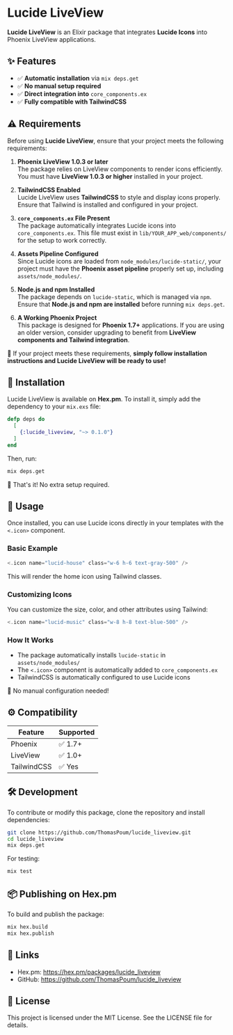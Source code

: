 # Lucide LiveView

**Lucide LiveView** is an Elixir package that integrates **Lucide Icons** into Phoenix LiveView applications.

## ✨ Features

- ✅ **Automatic installation** via `mix deps.get`
- ✅ **No manual setup required**
- ✅ **Direct integration into** `core_components.ex`
- ✅ **Fully compatible with TailwindCSS**


## ⚠️ Requirements

Before using **Lucide LiveView**, ensure that your project meets the following requirements:

1. **Phoenix LiveView 1.0.3 or later**  
   The package relies on LiveView components to render icons efficiently. You must have **LiveView 1.0.3 or higher** installed in your project.

2. **TailwindCSS Enabled**  
   Lucide LiveView uses **TailwindCSS** to style and display icons properly. Ensure that Tailwind is installed and configured in your project.

3. **`core_components.ex` File Present**  
   The package automatically integrates Lucide icons into `core_components.ex`. This file must exist in `lib/YOUR_APP_web/components/` for the setup to work correctly.

4. **Assets Pipeline Configured**  
   Since Lucide icons are loaded from `node_modules/lucide-static/`, your project must have the **Phoenix asset pipeline** properly set up, including `assets/node_modules/`.

5. **Node.js and npm Installed**  
   The package depends on `lucide-static`, which is managed via `npm`. Ensure that **Node.js and npm are installed** before running `mix deps.get`.

6. **A Working Phoenix Project**  
   This package is designed for **Phoenix 1.7+** applications. If you are using an older version, consider upgrading to benefit from **LiveView components and Tailwind integration**.

📌 If your project meets these requirements, **simply follow installation instructions and Lucide LiveView will be ready to use!**


## 🚀 Installation

Lucide LiveView is available on **Hex.pm**. To install it, simply add the dependency to your `mix.exs` file:

```elixir
defp deps do
  [
    {:lucide_liveview, "~> 0.1.0"}
  ]
end
```

Then, run:

```sh
mix deps.get
```

📌 That's it! No extra setup required.

## 🎨 Usage

Once installed, you can use Lucide icons directly in your templates with the `<.icon>` component.

### Basic Example

```elixir
<.icon name="lucid-house" class="w-6 h-6 text-gray-500" />
```

This will render the home icon using Tailwind classes.

### Customizing Icons

You can customize the size, color, and other attributes using Tailwind:

```elixir
<.icon name="lucid-music" class="w-8 h-8 text-blue-500" />
```

### How It Works

- The package automatically installs `lucide-static` in `assets/node_modules/`
- The `<.icon>` component is automatically added to `core_components.ex`
- TailwindCSS is automatically configured to use Lucide icons

📌 No manual configuration needed!

## ⚙️ Compatibility

| Feature      | Supported |
|--------------|-----------|
| Phoenix      | ✅ 1.7+   |
| LiveView     | ✅ 1.0+   |
| TailwindCSS  | ✅ Yes    |

## 🛠 Development

To contribute or modify this package, clone the repository and install dependencies:

```sh
git clone https://github.com/ThomasPoum/lucide_liveview.git
cd lucide_liveview
mix deps.get
```

For testing:

```sh
mix test
```

## 📦 Publishing on Hex.pm

To build and publish the package:

```sh
mix hex.build
mix hex.publish
```

## 🔗 Links

- Hex.pm: https://hex.pm/packages/lucide_liveview
- GitHub: https://github.com/ThomasPoum/lucide_liveview

## 📄 License

This project is licensed under the MIT License. See the LICENSE file for details.